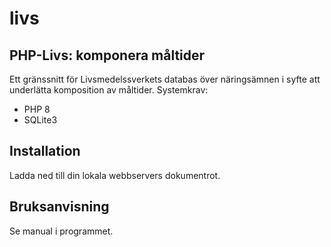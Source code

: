 # livs
## PHP-Livs: komponera måltider

Ett gränssnitt för Livsmedelssverkets databas över näringsämnen i syfte att underlätta komposition av måltider. Systemkrav:

* PHP 8
* SQLite3

## Installation

Ladda ned till din lokala webbservers dokumentrot.

## Bruksanvisning

Se manual i programmet.
